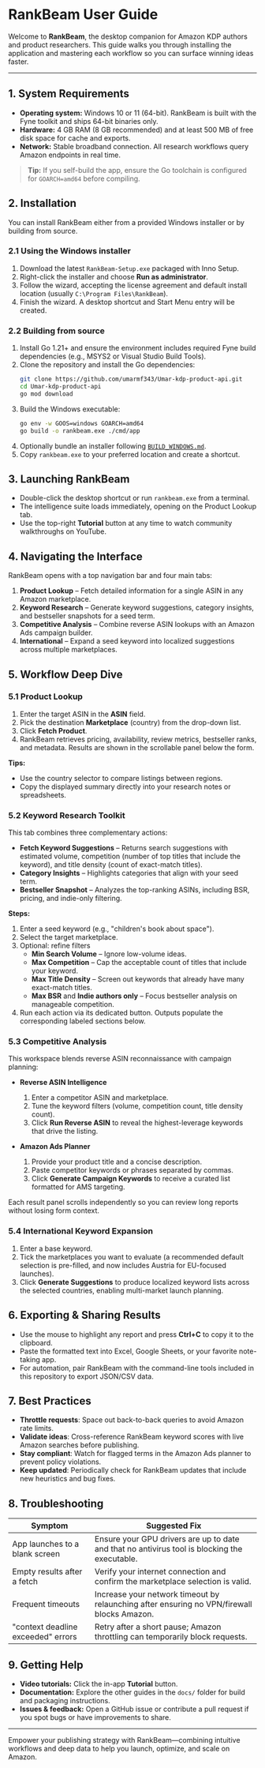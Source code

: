 # RankBeam User Guide

Welcome to **RankBeam**, the desktop companion for Amazon KDP authors and product researchers. This guide walks you through installing the application and mastering each workflow so you can surface winning ideas faster.

---

## 1. System Requirements

- **Operating system:** Windows 10 or 11 (64-bit). RankBeam is built with the Fyne toolkit and ships 64-bit binaries only.
- **Hardware:** 4 GB RAM (8 GB recommended) and at least 500 MB of free disk space for cache and exports.
- **Network:** Stable broadband connection. All research workflows query Amazon endpoints in real time.

> **Tip:** If you self-build the app, ensure the Go toolchain is configured for `GOARCH=amd64` before compiling.

## 2. Installation

You can install RankBeam either from a provided Windows installer or by building from source.

### 2.1 Using the Windows installer

1. Download the latest `RankBeam-Setup.exe` packaged with Inno Setup.
2. Right-click the installer and choose **Run as administrator**.
3. Follow the wizard, accepting the license agreement and default install location (usually `C:\Program Files\RankBeam`).
4. Finish the wizard. A desktop shortcut and Start Menu entry will be created.

### 2.2 Building from source

1. Install Go 1.21+ and ensure the environment includes required Fyne build dependencies (e.g., MSYS2 or Visual Studio Build Tools).
2. Clone the repository and install the Go dependencies:
   ```bash
   git clone https://github.com/umarmf343/Umar-kdp-product-api.git
   cd Umar-kdp-product-api
   go mod download
   ```
3. Build the Windows executable:
   ```bash
   go env -w GOOS=windows GOARCH=amd64
   go build -o rankbeam.exe ./cmd/app
   ```
4. Optionally bundle an installer following [`BUILD_WINDOWS.md`](./BUILD_WINDOWS.md).
5. Copy `rankbeam.exe` to your preferred location and create a shortcut.

## 3. Launching RankBeam

- Double-click the desktop shortcut or run `rankbeam.exe` from a terminal.
- The intelligence suite loads immediately, opening on the Product Lookup tab.
- Use the top-right **Tutorial** button at any time to watch community walkthroughs on YouTube.

## 4. Navigating the Interface

RankBeam opens with a top navigation bar and four main tabs:

1. **Product Lookup** – Fetch detailed information for a single ASIN in any Amazon marketplace.
2. **Keyword Research** – Generate keyword suggestions, category insights, and bestseller snapshots for a seed term.
3. **Competitive Analysis** – Combine reverse ASIN lookups with an Amazon Ads campaign builder.
4. **International** – Expand a seed keyword into localized suggestions across multiple marketplaces.

## 5. Workflow Deep Dive

### 5.1 Product Lookup

1. Enter the target ASIN in the **ASIN** field.
2. Pick the destination **Marketplace** (country) from the drop-down list.
3. Click **Fetch Product**.
4. RankBeam retrieves pricing, availability, review metrics, bestseller ranks, and metadata. Results are shown in the scrollable panel below the form.

**Tips:**
- Use the country selector to compare listings between regions.
- Copy the displayed summary directly into your research notes or spreadsheets.

### 5.2 Keyword Research Toolkit

This tab combines three complementary actions:

- **Fetch Keyword Suggestions** – Returns search suggestions with estimated volume, competition (number of top titles that include the keyword), and title density (count of exact-match titles).
- **Category Insights** – Highlights categories that align with your seed term.
- **Bestseller Snapshot** – Analyzes the top-ranking ASINs, including BSR, pricing, and indie-only filtering.

**Steps:**
1. Enter a seed keyword (e.g., "children's book about space").
2. Select the target marketplace.
3. Optional: refine filters
   - **Min Search Volume** – Ignore low-volume ideas.
   - **Max Competition** – Cap the acceptable count of titles that include your keyword.
   - **Max Title Density** – Screen out keywords that already have many exact-match titles.
   - **Max BSR** and **Indie authors only** – Focus bestseller analysis on manageable competition.
4. Run each action via its dedicated button. Outputs populate the corresponding labeled sections below.

### 5.3 Competitive Analysis

This workspace blends reverse ASIN reconnaissance with campaign planning:

- **Reverse ASIN Intelligence**
  1. Enter a competitor ASIN and marketplace.
  2. Tune the keyword filters (volume, competition count, title density count).
  3. Click **Run Reverse ASIN** to reveal the highest-leverage keywords that drive the listing.

- **Amazon Ads Planner**
  1. Provide your product title and a concise description.
  2. Paste competitor keywords or phrases separated by commas.
  3. Click **Generate Campaign Keywords** to receive a curated list formatted for AMS targeting.

Each result panel scrolls independently so you can review long reports without losing form context.

### 5.4 International Keyword Expansion

1. Enter a base keyword.
2. Tick the marketplaces you want to evaluate (a recommended default selection is pre-filled, and now includes Austria for EU-focused launches).
3. Click **Generate Suggestions** to produce localized keyword lists across the selected countries, enabling multi-market launch planning.

## 6. Exporting & Sharing Results

- Use the mouse to highlight any report and press **Ctrl+C** to copy it to the clipboard.
- Paste the formatted text into Excel, Google Sheets, or your favorite note-taking app.
- For automation, pair RankBeam with the command-line tools included in this repository to export JSON/CSV data.

## 7. Best Practices

- **Throttle requests**: Space out back-to-back queries to avoid Amazon rate limits.
- **Validate ideas**: Cross-reference RankBeam keyword scores with live Amazon searches before publishing.
- **Stay compliant**: Watch for flagged terms in the Amazon Ads planner to prevent policy violations.
- **Keep updated**: Periodically check for RankBeam updates that include new heuristics and bug fixes.

## 8. Troubleshooting

| Symptom | Suggested Fix |
| --- | --- |
| App launches to a blank screen | Ensure your GPU drivers are up to date and that no antivirus tool is blocking the executable. |
| Empty results after a fetch | Verify your internet connection and confirm the marketplace selection is valid. |
| Frequent timeouts | Increase your network timeout by relaunching after ensuring no VPN/firewall blocks Amazon. |
| "context deadline exceeded" errors | Retry after a short pause; Amazon throttling can temporarily block requests. |

## 9. Getting Help

- **Video tutorials:** Click the in-app **Tutorial** button.
- **Documentation:** Explore the other guides in the `docs/` folder for build and packaging instructions.
- **Issues & feedback:** Open a GitHub issue or contribute a pull request if you spot bugs or have improvements to share.

---

Empower your publishing strategy with RankBeam—combining intuitive workflows and deep data to help you launch, optimize, and scale on Amazon.
